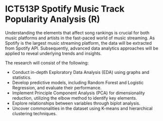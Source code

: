 # ICT513P Spotify Music Track Popularity Analysis (R)

Understanding the elements that affect song rankings is crucial for both music platforms and artists in the fast-paced world of music streaming. As Spotify is the largest music streaming platform, the data will be extracted from Spotify API. Subsequently, advanced data analytics approaches will be applied to reveal underlying trends and insights.

The research will consist of the following: 
- Conduct in-depth Exploratory Data Analysis (EDA) using graphs and statistics.
- Develop predictive models, including Random Forest and Logistic Regression, and evaluate their performance.
- Implement Principle Component Analysis (PCA) for dimensionality reduction, utilizing the elbow method to identify key elements.
- Explore relationships between variables through biplot analysis.
- Uncover commonalities in the dataset using K-means and hierarchical clustering techniques.
